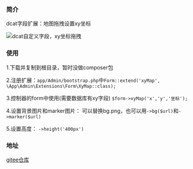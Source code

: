 ### 简介
dcat字段扩展：地图拖拽设置xy坐标

![dcat自定义字段，xy坐标拖拽](https://cdn.learnku.com/uploads/images/202308/24/78338/OuxMTeksQA.png!large)


### 使用

1.下载并复制到根目录，暂时没做composer包

2.注册扩展：`app/Admin/bootstrap.php`中`Form::extend('xyMap', \App\Admin\Extensions\Form\XyMap::class);`

3.控制器的form中使用(需要数据库有xy字段)
`$form->xyMap('x','y','坐标');`

4.设置背景图片和marker图片：
可以替换bg.png，也可以用`->bg($url)`和`->marker($url)`

5.设置高度：
`->height('400px')`

### 地址

[gitee仓库](https://gitee.com/aoding9/dcat-xy-map)